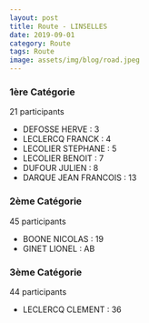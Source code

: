 ```yaml
---
layout: post
title: Route - LINSELLES
date: 2019-09-01
category: Route
tags: Route
image: assets/img/blog/road.jpeg
---
```


### 1ère Catégorie
21 participants
- DEFOSSE HERVE : 3
- LECLERCQ FRANCK : 4
- LECOLIER STEPHANE : 5
- LECOLIER BENOIT : 7
- DUFOUR JULIEN : 8
- DARQUE JEAN FRANCOIS : 13

### 2ème Catégorie
45 participants
- BOONE NICOLAS : 19
- GINET LIONEL : AB

### 3ème Catégorie
44 participants
- LECLERCQ CLEMENT : 36
